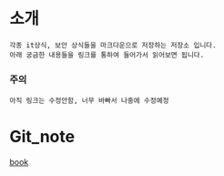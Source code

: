 # 소개 

    각종 it상식, 보안 상식들을 마크다운으로 저장하는 저장소 입니다.
    아래 궁금한 내용들을 링크를 통하여 들어가서 읽어보면 됩니다.
### 주의
`아직 링크는 수정안함, 너무 바빠서 나중에 수정예정`
# Git_note

[book](https://dogpu.gitbook.io/notes/)





